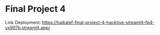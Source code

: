 # Final Project 4
Link Deployment: https://haikalef-final-project-4-hacktive-streamlit-fp4-vx907b.streamlit.app/
